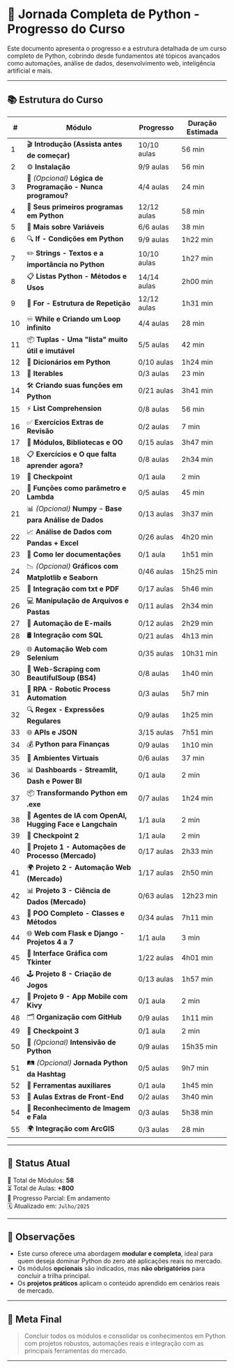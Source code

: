 # 🐍 Jornada Completa de Python - Progresso do Curso

Este documento apresenta o progresso e a estrutura detalhada de um curso completo de Python, cobrindo desde fundamentos até tópicos avançados como automações, análise de dados, desenvolvimento web, inteligência artificial e mais.

---

## 📚 Estrutura do Curso

| #  | Módulo                                                                 | Progresso  | Duração Estimada |
|----|------------------------------------------------------------------------|------------|------------------|
| 1  | 🎬 **Introdução (Assista antes de começar)**                          | 10/10 aulas | 56 min           |
| 2  | ⚙️ **Instalação**                                                     | 9/9 aulas   | 56 min           |
| 3  | 🧠 *(Opcional)* **Lógica de Programação - Nunca programou?**          | 4/4 aulas   | 24 min           |
| 4  | 🐍 **Seus primeiros programas em Python**                             | 12/12 aulas  | 58 min           |
| 5  | 🔣 **Mais sobre Variáveis**                                           | 6/6 aulas   | 38 min           |
| 6  | 🔍 **If - Condições em Python**                                       | 9/9 aulas   | 1h22 min         |
| 7  | ✏️ **Strings - Textos e a importância no Python**                     | 10/10 aulas  | 1h27 min         |
| 8  | 📋 **Listas Python - Métodos e Usos**                                 | 14/14 aulas  | 2h00 min         |
| 9  | 🔁 **For - Estrutura de Repetição**                                   | 12/12 aulas  | 1h31 min         |
| 10 | ♾️ **While e Criando um Loop infinito**                               | 4/4 aulas   | 28 min           |
| 11 | 📦 **Tuplas - Uma "lista" muito útil e imutável**                     | 5/5 aulas   | 42 min           |
| 12 | 🧾 **Dicionários em Python**                                          | 0/10 aulas  | 1h24 min         |
| 13 | 🔄 **Iterables**                                                      | 0/3 aulas   | 23 min           |
| 14 | 🛠️ **Criando suas funções em Python**                                | 0/21 aulas  | 3h41 min         |
| 15 | ⚡ **List Comprehension**                                              | 0/8 aulas   | 56 min           |
| 16 | ✅ **Exercícios Extras de Revisão**                                   | 0/2 aulas   | 7 min            |
| 17 | 🧰 **Módulos, Bibliotecas e OO**                                      | 0/15 aulas  | 3h47 min         |
| 18 | 📋 **Exercícios e O que falta aprender agora?**                       | 0/8 aulas   | 2h34 min         |
| 19 | 🧪 **Checkpoint**                                                     | 0/1 aula    | 2 min            |
| 20 | 🧠 **Funções como parâmetro e Lambda**                                | 0/5 aulas   | 45 min           |
| 21 | 📊 *(Opcional)* **Numpy - Base para Análise de Dados**                | 0/13 aulas  | 3h37 min         |
| 22 | 📈 **Análise de Dados com Pandas + Excel**                            | 0/26 aulas  | 4h20 min         |
| 23 | 📖 **Como ler documentações**                                         | 0/1 aula    | 1h51 min         |
| 24 | 📉 *(Opcional)* **Gráficos com Matplotlib e Seaborn**                | 0/46 aulas  | 15h25 min        |
| 25 | 📄 **Integração com txt e PDF**                                       | 0/17 aulas  | 5h46 min         |
| 26 | 💻 **Manipulação de Arquivos e Pastas**                               | 0/11 aulas  | 2h34 min         |
| 27 | 📧 **Automação de E-mails**                                           | 0/12 aulas  | 2h29 min         |
| 28 | 🛢️ **Integração com SQL**                                            | 0/21 aulas  | 4h13 min         |
| 29 | 🌐 **Automação Web com Selenium**                                     | 0/35 aulas  | 10h31 min        |
| 30 | 🧽 **Web-Scraping com BeautifulSoup (BS4)**                           | 0/8 aulas   | 1h40 min         |
| 31 | 🤖 **RPA - Robotic Process Automation**                               | 0/3 aulas   | 5h7 min          |
| 32 | 🔍 **Regex - Expressões Regulares**                                   | 0/9 aulas   | 1h25 min         |
| 33 | 🌐 **APIs e JSON**                                                    | 3/15 aulas  | 7h51 min         |
| 34 | 💰 **Python para Finanças**                                           | 0/9 aulas   | 1h10 min         |
| 35 | 🧪 **Ambientes Virtuais**                                             | 0/6 aulas   | 37 min           |
| 36 | 📊 **Dashboards - Streamlit, Dash e Power BI**                        | 0/1 aula    | 2 min            |
| 37 | 📦 **Transformando Python em .exe**                                   | 0/7 aulas   | 1h24 min         |
| 38 | 🧠 **Agentes de IA com OpenAI, Hugging Face e Langchain**             | 1/1 aula    | 2 min            |
| 39 | 📍 **Checkpoint 2**                                                   | 1/1 aula    | 2 min            |
| 40 | 🧩 **Projeto 1 - Automações de Processo (Mercado)**                   | 0/17 aulas  | 2h33 min         |
| 41 | 🌍 **Projeto 2 - Automação Web (Mercado)**                            | 1/17 aulas  | 2h50 min         |
| 42 | 📊 **Projeto 3 - Ciência de Dados (Mercado)**                         | 0/63 aulas  | 12h23 min        |
| 43 | 🧱 **POO Completo - Classes e Métodos**                               | 0/34 aulas  | 7h11 min         |
| 44 | 🌐 **Web com Flask e Django - Projetos 4 a 7**                        | 1/1 aula    | 3 min            |
| 45 | 🎨 **Interface Gráfica com Tkinter**                                  | 1/22 aulas  | 4h01 min         |
| 46 | 🕹️ **Projeto 8 - Criação de Jogos**                                   | 0/13 aulas  | 1h57 min         |
| 47 | 📱 **Projeto 9 - App Mobile com Kivy**                                | 0/1 aula    | 2 min            |
| 48 | 🗂️ **Organização com GitHub**                                        | 0/9 aulas   | 1h11 min         |
| 49 | 📍 **Checkpoint 3**                                                   | 0/1 aula    | 2 min            |
| 50 | 🚀 *(Opcional)* **Intensivão de Python**                             | 0/9 aulas   | 15h35 min        |
| 51 | 🛤️ *(Opcional)* **Jornada Python da Hashtag**                        | 0/5 aulas   | 9h7 min          |
| 52 | 🧰 **Ferramentas auxiliares**                                         | 0/1 aula    | 1h45 min         |
| 53 | 🎨 **Aulas Extras de Front-End**                                     | 0/2 aulas   | 3h40 min         |
| 54 | 🧠 **Reconhecimento de Imagem e Fala**                                | 0/3 aulas   | 5h38 min         |
| 55 | 🌍 **Integração com ArcGIS**                                          | 0/3 aulas   | 28 min           |

---

## 🚧 Status Atual

📘 Total de Módulos: **58**  
⏳ Total de Aulas: **+800**  
🎯 Progresso Parcial: Em andamento  
🗓️ Atualizado em: `Julho/2025`

---

## 📌 Observações

- Este curso oferece uma abordagem **modular e completa**, ideal para quem deseja dominar Python do zero até aplicações reais no mercado.
- Os módulos **opcionais** são indicados, mas **não obrigatórios** para concluir a trilha principal.
- Os **projetos práticos** aplicam o conteúdo aprendido em cenários reais de mercado.

---

## 🧠 Meta Final

> Concluir todos os módulos e consolidar os conhecimentos em Python com projetos robustos, automações reais e integração com as principais ferramentas do mercado.

---
